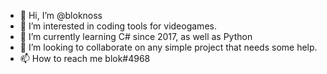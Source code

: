 - 👋 Hi, I’m @bloknoss
- 👀 I’m interested in coding tools for videogames.
- 🌱 I’m currently learning C# since 2017, as well as Python
- 💞️ I’m looking to collaborate on any simple project that needs some help. 
- 📫 How to reach me blok#4968

<!---
bloknoss/bloknoss is a ✨ special ✨ repository because its `README.md` (this file) appears on your GitHub profile.
You can click the Preview link to take a look at your changes.
--->
